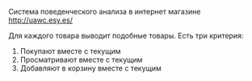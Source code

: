 Система поведенческого анализа в интернет магазине
http://uawc.esy.es/

Для каждого товара выводит подобные товары. Есть три критерия:<br />
1. Покупают вместе с текущим<br />
2. Просматривают вместе с текущим<br />
3. Добавляют в корзину вместе с текущим
